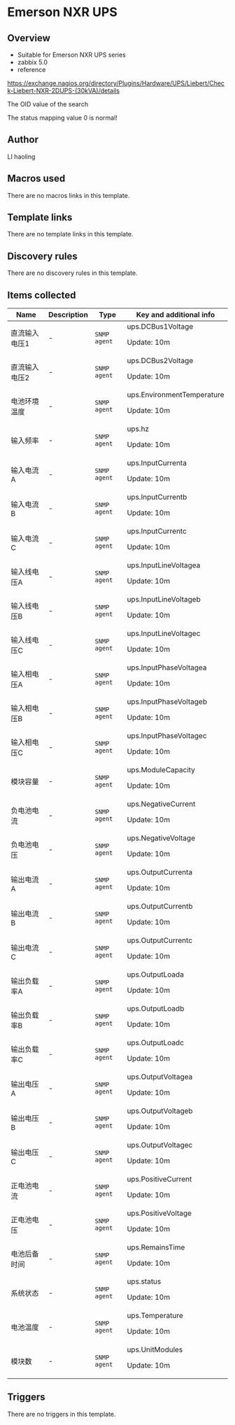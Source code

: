 # Emerson NXR UPS

## Overview

* Suitable for Emerson NXR UPS series
* zabbix 5.0
* reference


https://exchange.nagios.org/directory/Plugins/Hardware/UPS/Liebert/Check-Liebert-NXR-2DUPS-(30kVA)/details


The OID value of the search


 


The status mapping value 0 is normal!

## Author

LI haoling

## Macros used

There are no macros links in this template.

## Template links

There are no template links in this template.

## Discovery rules

There are no discovery rules in this template.

## Items collected

|Name|Description|Type|Key and additional info|
|----|-----------|----|----|
|直流输入电压1|<p>-</p>|`SNMP agent`|ups.DCBus1Voltage<p>Update: 10m</p>|
|直流输入电压2|<p>-</p>|`SNMP agent`|ups.DCBus2Voltage<p>Update: 10m</p>|
|电池环境温度|<p>-</p>|`SNMP agent`|ups.EnvironmentTemperature<p>Update: 10m</p>|
|输入频率|<p>-</p>|`SNMP agent`|ups.hz<p>Update: 10m</p>|
|输入电流A|<p>-</p>|`SNMP agent`|ups.InputCurrenta<p>Update: 10m</p>|
|输入电流B|<p>-</p>|`SNMP agent`|ups.InputCurrentb<p>Update: 10m</p>|
|输入电流C|<p>-</p>|`SNMP agent`|ups.InputCurrentc<p>Update: 10m</p>|
|输入线电压A|<p>-</p>|`SNMP agent`|ups.InputLineVoltagea<p>Update: 10m</p>|
|输入线电压B|<p>-</p>|`SNMP agent`|ups.InputLineVoltageb<p>Update: 10m</p>|
|输入线电压C|<p>-</p>|`SNMP agent`|ups.InputLineVoltagec<p>Update: 10m</p>|
|输入相电压A|<p>-</p>|`SNMP agent`|ups.InputPhaseVoltagea<p>Update: 10m</p>|
|输入相电压B|<p>-</p>|`SNMP agent`|ups.InputPhaseVoltageb<p>Update: 10m</p>|
|输入相电压C|<p>-</p>|`SNMP agent`|ups.InputPhaseVoltagec<p>Update: 10m</p>|
|模块容量|<p>-</p>|`SNMP agent`|ups.ModuleCapacity<p>Update: 10m</p>|
|负电池电流|<p>-</p>|`SNMP agent`|ups.NegativeCurrent<p>Update: 10m</p>|
|负电池电压|<p>-</p>|`SNMP agent`|ups.NegativeVoltage<p>Update: 10m</p>|
|输出电流A|<p>-</p>|`SNMP agent`|ups.OutputCurrenta<p>Update: 10m</p>|
|输出电流B|<p>-</p>|`SNMP agent`|ups.OutputCurrentb<p>Update: 10m</p>|
|输出电流C|<p>-</p>|`SNMP agent`|ups.OutputCurrentc<p>Update: 10m</p>|
|输出负载率A|<p>-</p>|`SNMP agent`|ups.OutputLoada<p>Update: 10m</p>|
|输出负载率B|<p>-</p>|`SNMP agent`|ups.OutputLoadb<p>Update: 10m</p>|
|输出负载率C|<p>-</p>|`SNMP agent`|ups.OutputLoadc<p>Update: 10m</p>|
|输出电压A|<p>-</p>|`SNMP agent`|ups.OutputVoltagea<p>Update: 10m</p>|
|输出电压B|<p>-</p>|`SNMP agent`|ups.OutputVoltageb<p>Update: 10m</p>|
|输出电压C|<p>-</p>|`SNMP agent`|ups.OutputVoltagec<p>Update: 10m</p>|
|正电池电流|<p>-</p>|`SNMP agent`|ups.PositiveCurrent<p>Update: 10m</p>|
|正电池电压|<p>-</p>|`SNMP agent`|ups.PositiveVoltage<p>Update: 10m</p>|
|电池后备时间|<p>-</p>|`SNMP agent`|ups.RemainsTime<p>Update: 10m</p>|
|系统状态|<p>-</p>|`SNMP agent`|ups.status<p>Update: 10m</p>|
|电池温度|<p>-</p>|`SNMP agent`|ups.Temperature<p>Update: 10m</p>|
|模块数|<p>-</p>|`SNMP agent`|ups.UnitModules<p>Update: 10m</p>|
## Triggers

There are no triggers in this template.


